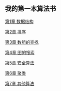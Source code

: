 ## 我的第一本算法书

[第1章 数据结构](https://github.com/Cynaith/Java-Daily-Interview/blob/master/%E6%88%91%E7%9A%84%E7%AC%AC%E4%B8%80%E6%9C%AC%E7%AE%97%E6%B3%95%E4%B9%A6/%E6%95%B0%E6%8D%AE%E7%BB%93%E6%9E%84.md)

[第2章 排序](https://github.com/Cynaith/Java-Daily-Interview/blob/master/%E6%88%91%E7%9A%84%E7%AC%AC%E4%B8%80%E6%9C%AC%E7%AE%97%E6%B3%95%E4%B9%A6/%E6%8E%92%E5%BA%8F.md)

[第3章 数组的查找]()

[第4章 图的搜索]()

[第5章 安全算法]()

[第6章 聚类]()

[第7章 其他算法]()
